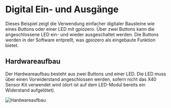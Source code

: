 Digital Ein- und Ausgänge
=========================

Dieses Beispiel zeigt die Verwendung einfacher digitaler Bausteine wie eines
Buttons oder einer LED mit gpiozero. Über zwei Buttons kann die angeschlossene
LED ein- und wieder ausgeschaltet werden. Die Buttons werden in der Software
entprellt, was gpiozero als eingebaute Funktion bietet.

Hardwareaufbau
--------------

Der Hardwareaufbau besteht aus zwei Buttons und einer LED. Die LED muss über
einen Vorwiderstand angeschlossen werden, sofern nicht das X40 Sensor Kit
verwendet wird (dort ist auf dem LED-Modul bereits ein Widerstand aufgelötet).

![Hardwareaufbau](Hardware/Hardwareskizze_bb.png)

